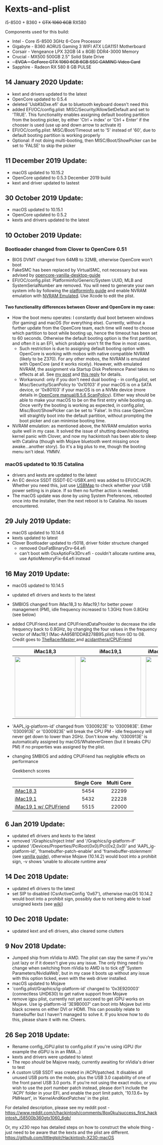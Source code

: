 # Kexts-and-plist
i5-8500 + B360 + ~~GTX 1060 6GB~~ RX580

Components used for this build: 

- Intel - Core i5-8500 3GHz 6-Core Processor
- Gigabyte - B360 AORUS Gaming 3 WIFI ATX LGA1151 Motherboard
- Corsair - Vengeance LPX 32GB (4 x 8GB) DDR4-3000 Memory 
- Crucial - MX500 500GB 2.5" Solid State Drive 
- ~~- EVGA - GeForce GTX 1060 6GB 6GB SSC GAMING Video Card~~ 
- Sapphire - Radeon RX 580 8 GB PULSE

## 14 January 2020 Update:
- kext and drivers updated to the latest
- OpenCore updated to 0.5.4
- deleted 'UsbKbDxe.efi' due to bluetooth keyboard doesn't need this
- added EFI/OC/config.plist: MISC/Security/AllowSetDefault and set to 'TRUE'. This functionality enables assigning default booting partition from the booting picker, by either 'Ctrl + index' or 'Ctrl + Enter' if the chooser is used (use up and down arrow to activate it)
- EFI/OC/config.plist: MISC/Boot/Timeout set to '5' instead of '60', due to default booting partition is working properly
- Optional: if not doing multi-booting, then MISC/Boot/ShowPicker can be set to 'FALSE' to skip the picker

## 11 December 2019 Update:
- macOS updated to 10.15.2
- OpenCore updated to 0.5.3 December 2019 build
- kext and driver updated to lastest

## 30 October 2019 Update:
- macOS updated to 10.15.1
- OpenCore updated to 0.5.2
- kexts and drivers updated to the latest

## 10 October 2019 Update:
### Bootloader changed from Clover to OpenCore 0.51
- BIOS DVMT changed from 64MB to 32MB, otherwise OpenCore won't boot
- FakeSMC has been replaced by VirtualSMC, not necessary but was advised by [opencore-vanilla-desktop-guide](https://khronokernel-2.gitbook.io/opencore-vanilla-desktop-guide/)
- EFI/OC/config.plist: Platforminfo/Generic/System UUID, MLB and SystemSerialNumber are removed. You will need to generate your own system info by following the [platforminfo guide](https://khronokernel-2.gitbook.io/opencore-vanilla-desktop-guide/config.plist/coffee-lake#platforminfo) and enable NVRAM emulation with [NVRAM Emulated](https://khronokernel-2.gitbook.io/opencore-vanilla-desktop-guide/post-install/nvram). Use Xcode to edit the plist. 
#### Two functionality differences between Clover and OpenCore in my case:
- How the boot menu operates: I constantly dual boot between windows (for gaming) and macOS (for everything else). Currently, without a further update from the OpenCore team, each time will need to choose which partition to boot while booting up, hence the timeout has been set to 60 seconds. Otherwise the default booting option is the first partition, and often it is an EFI, which probably won't fit the flow in most cases. 
  - Such restriction is due to assigning default booting option with OpenCore is working with mobos with native compatible NVRAM (likely to be Z370). For any other mobos, the NVRAM is emulated with OpenCore (and it works nicely). However, with emulated NVRAM, the assignment via Startup Disk Preference Panel takes no effects at all. See [my post](https://www.insanelymac.com/forum/topic/338516-opencore-discussion/?do=findComment&comment=2692886) and [this reply](https://www.insanelymac.com/forum/topic/338516-opencore-discussion/?do=findComment&comment=2692986) for details. 
  - Workaround: only if you don't need dual booting - in config.plist, set Misc/Security/ScanPolicy to '0x10103' if your macOS is on a SATA device, or '0x80103' if your macOS is on a NVMe device (more details in [OpenCore manual/8.5.6 ScanPolicy](https://github.com/acidanthera/OpenCorePkg/blob/master/Docs/Configuration.pdf)). Either way should be able to make your macOS to be on the first entry while booting up. Once verify the booting is working as expected, in config.plist, Misc/Boot/ShowPicker can be set to 'False'. In this case OpenCore will straightly boot into the default partition, without prompting the boot picker and can minimise booting time. 
- NVRAM emulation: as mentioned above, the NVRAM emulation works quite well in my case. It solved the issue of shutting down/rebooting kernel panic with Clover, and now my hackintosh has been able to sleep with Catalina (though with Mojave bluetooth went missing once awake...another story). So it's a big plus to me, though the booting menu isn't ideal. YMMV. 
### macOS updated to 10.15 Catalina
- drivers and kexts are updated to the latest
- An EC device SSDT (SSDT-EC-USBX.aml) was added to EFI/OC/ACPI. Whether you need this, just use [USBMap](https://github.com/corpnewt/USBMap) to check whether your USB power setting is in place. If so then no further action is needed. 
- The macOS update was done by using System Preferences, rebooted once into the installer, then the next reboot is to Catalina. No issues encountered. 

## 29 July 2019 Update:
- macOS updated to 10.14.6
- kexts updated to latest
- Clover Bootloader updated to r5018, driver folder structure changed 
  - removed OsxFatBinaryDrv-64.efi
  - can't boot with OsxAptioFix3Drv.efi - couldn't allocate runtime area, use AptioMemoryFix-64.efi instead

## 16 May 2019 Update:
- macOS updated to 10.14.5
- updated efi drivers and kexts to the latest
- SMBIOS changed from iMac18,3 to iMac19,1 for better power management (PM), idle frequency increased to 1.3GHz from 0.8GHz (see below)

- added CPUFriend.kext and CPUFriendDataProvider to decrease the idle frequency back to 0.8GHz, by changing the four values in the frequency vector of iMac19,1 (Mac-AA95B1DDAB278B95.plist) from 0D to 08. Credit goes to [TheRacerMaster
](https://www.reddit.com/r/hackintosh/comments/9uh1wz/laptop_idles_at_a_higher_frequency_as_compared_to/) and [acidanthera/CPUFriend](https://github.com/acidanthera/CPUFriend)
   
   |iMac18,3 | iMac19,1 |iMac19,1 w/ CPUFriend|
   |:--------:|:------:|:------:|
   |<img width="200" src="https://github.com/littlegtplr/Hackintosh-Clover-folder-for-Coffee-Lake-builds/blob/master/img/Screenshot%202019-05-15%20at%2020.08.17.png">| <img width="200" src="https://github.com/littlegtplr/Hackintosh-Clover-folder-for-Coffee-Lake-builds/blob/master/img/Screenshot%202019-05-15%20at%2018.12.22.png">| <img width="200" src="https://github.com/littlegtplr/Hackintosh-Clover-folder-for-Coffee-Lake-builds/blob/master/img/Screenshot%202019-05-16%20at%2000.50.44.png"> |
   
- 'AAPL,ig-platform-id' changed from '0300923E' to '0300983E'. Either '0300913E' or '0300923E' will break the CPU PM - idle frequency will never get down to lower than 2GHz. Don't know why. '0300913E' is automatically assigned by macOS/WhateverGreen (but it breaks CPU PM) if no properties was assigned by the plist.
- changing SMBIOS and adding CPUFriend has negligible effects on performance
  
  Geekbench scores
  
   |  |Single Core| Multi Core|
   |:---|:-----------:|:-----------:|
   |[iMac18,3](https://browser.geekbench.com/v4/cpu/13145840) |5454 | 22299|
   |[iMac19,1](https://browser.geekbench.com/v4/cpu/13145531) |5432 | 22228|
   |[iMac19,1 w/ CPUFriend](https://browser.geekbench.com/v4/cpu/13148422) |5515 | 22000|



## 6 Jan 2019 Update:
- updated efi drivers and kexts to the latest
- removed '/Graphics/Inject Intel' and '/Graphics/ig-platform-if'
- updated '/Devices/Properties/PciRoot(0x0)/Pci(0x2,0x0)' and 'AAPL,ig-platform-id', 'framebuffer-patch-enable' and 'framebuffer-stolenmem' (see [vanilla guide](https://hackintosh.gitbook.io/-r-hackintosh-vanilla-desktop-guide/config.plist-per-hardware/coffee-lake#devices)), otherwise Mojave (10.14.2) would boot into a prohibit sign, -v shows 'unable to allocate runtime area'

## 14 Dec 2018 Update:
- updated efi drivers to the latest
- set SIP to disabled (CsrActiveConfig '0x67'), otherwise macOS 10.14.2 would boot into a prohibit sign, possibly due to not being able to load unsigned kexts (see [wiki](https://en.wikipedia.org/wiki/System_Integrity_Protection))

## 10 Dec 2018 Update:
- updated kext and efi drivers, also cleared some clutters

## 9 Nov 2018 Update:
- Jumped ship from nVidia to AMD. The plist can stay the same if you're just lazy or if it doesn't give you any issue. The only thing need to change when switching from nVidia to AMD is to tick *off* 'System Parameters/NvidiaWeb', but in my case it boots up without any issue with this option ticked, even with the web driver installed. 
- macOS updated to Mojave
- 'config.plist/Graphics/ig-platform-id' changed to '0x3E920003' (connectless UHD630) to get native support from Mojave
- remove igpu plist, currently not yet succeed to get iGPU works on Mojave. Use ig-platform-id '3E9B0007' can boot into Mojave but into black screens on either DVI or HDMI. This can possibly relate to framebuffer but I haven't managed to solve it. If you know how to do this, please share it with me. Cheers. 

## 26 Sep 2018 Update:
- Rename config_iGPU.plist to config.plist if you're using iGPU (for example the dGPU is in an RMA...)
- kexts and drivers were updated to latest
- The repo *should* be Majove ready, currently awaiting for nVidia's driver to test
- A custom USB SSDT was created in /ACPI/patched. It disables all unused USB ports on the mobo, plus the USB 3.0 capability of one of the front panel USB 3.0 ports. If you're not using the exact mobo, or you wish to use the port number patch instead, please don't include the 'ACPI' folder in your EFI, and enable the port limit patch, '10.13.6+ by PMHeart', in 'KernelAndKextPatches' in the plist.

For detailed description, please see my reddit post - https://www.reddit.com/r/hackintosh/comments/8px0ku/success_first_hackintosh_i58500b360gtx1060_6gb/

Or, my x230 repo has detailed steps on how to construct the whole thing - just need to be aware that the kexts and the plist are different. 
https://github.com/littlegtplr/Hackintosh-X230-macOS
